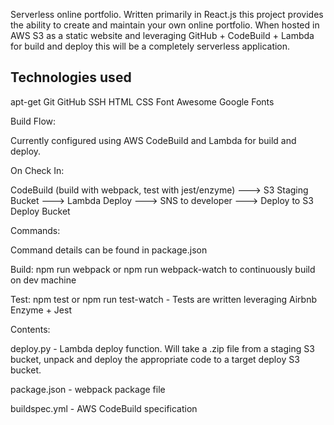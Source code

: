 Serverless online portfolio.   Written primarily in React.js this project provides the ability to create and maintain your own online portfolio.   When hosted in 
AWS S3 as a static website and leveraging GitHub + CodeBuild + Lambda for build and deploy this will be a completely serverless application.  




## Technologies used

apt-get
Git
GitHub
SSH
HTML
CSS
Font Awesome
Google Fonts

Build Flow:

Currently configured using AWS CodeBuild and Lambda for build and deploy.  

On Check In:

  CodeBuild (build with webpack, test with jest/enzyme) --->  S3 Staging Bucket --->  Lambda Deploy  ---> SNS to developer  ---> Deploy to S3 Deploy Bucket




Commands:

Command details can be found in package.json

Build:   npm run webpack  or npm run webpack-watch to continuously build on dev machine

Test:   npm test or npm run test-watch  -  Tests are written leveraging Airbnb Enzyme + Jest


Contents:

deploy.py  -  Lambda deploy function.   Will take a .zip file from a staging S3 bucket, unpack and deploy the appropriate code to a target deploy S3 bucket. 

package.json  -  webpack package file

buildspec.yml  -  AWS CodeBuild specification
